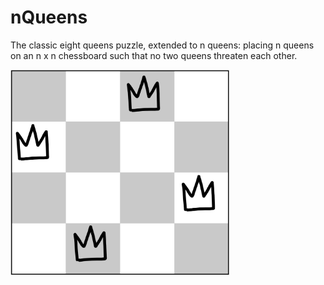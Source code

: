 # nQueens
The classic eight queens puzzle, extended to n queens: placing n queens on an n x n chessboard such that no two queens threaten each other.

<img src="/4queens.PNG" alt="Solved 4-Queen board" width="350"/>
